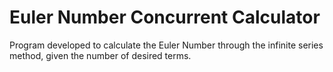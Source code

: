 # Euler Number Concurrent Calculator

Program developed to calculate the Euler Number through the infinite series
method, given the number of desired terms.
